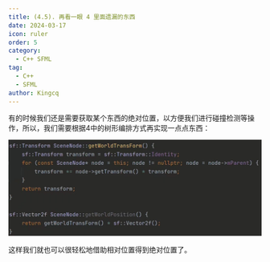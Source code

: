 ```yaml
---
title: (4.5). 再看一眼 4 里面遗漏的东西
date: 2024-03-17
icon: ruler
order: 5
category:
  - C++ SFML
tag:
  - C++
  - SFML
author: Kingcq
---
```


有的时候我们还是需要获取某个东西的绝对位置，以方便我们进行碰撞检测等操作，所以，我们需要根据4中的树形编排方式再实现一点点东西：

![](./assets/4.5-1.jpg)

这样我们就也可以很轻松地借助相对位置得到绝对位置了。
